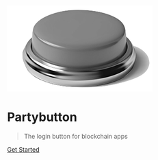 <!-- _coverpage.md -->

![button.png](button.png)

# Partybutton

> The login button for blockchain apps


[Get Started](#intro)
